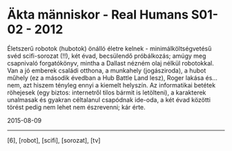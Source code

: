 # Äkta människor - Real Humans S01-02 - 2012

Életszerű robotok (hubotok) önálló életre kelnek - minimálköltségvetésű svéd scifi-sorozat (!!), két évad, becsülendő próbálkozás; amúgy meg csapnivaló forgatókönyv, mintha a Dallast nézném olaj nélkül robotokkal. Van a jó emberek családi otthona, a munkahely (jogásziroda), a hubot műhely (ez a második évedban a Hub Battle Land lesz), Roger lakása és... nem, azt hiszem tényleg ennyi a kiemelt helyszín. Az informatikai betétek röhejesek (egy biztos: internetről tilos bármit is letölteni), a karakterek unalmasak és gyakran céltalanul csapódnak ide-oda, a két évad közötti törést pedig nem lehet nem észrevenni; kár érte.

2015-08-09 

----

[6], [robot], [scifi], [sorozat], [tv]